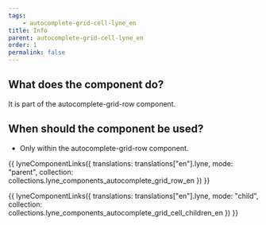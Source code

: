 ```yaml
---
tags: 
    - autocomplete-grid-cell-lyne_en
title: Info
parent: autocomplete-grid-cell-lyne_en
order: 1
permalink: false
---
```


## What does the component do?
It is part of the autocomplete-grid-row component.

## When should the component be used?
* Only within the autocomplete-grid-row component.

{{ lyneComponentLinks({
  translations: translations["en"].lyne,
  mode: "parent",
  collection: collections.lyne_components_autocomplete_grid_row_en
}) }}

{{ lyneComponentLinks({
  translations: translations["en"].lyne,
  mode: "child",
  collection: collections.lyne_components_autocomplete_grid_cell_children_en
}) }}